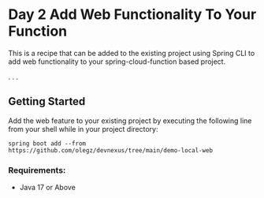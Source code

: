 # Day 2 Add Web Functionality To Your Function

This is a recipe that can be added to the existing project using Spring CLI to add web functionality to your spring-cloud-function based project.

. . .
## Getting Started
Add the web feature to your existing project by executing the following line from your shell while in your project directory:
```shell
spring boot add --from  https://github.com/olegz/devnexus/tree/main/demo-local-web
```

### Requirements:

* Java 17 or Above
